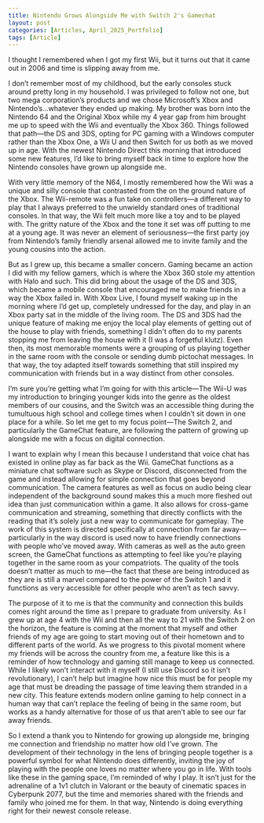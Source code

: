 ```yaml
---
title: Nintendo Grows Alongside Me with Switch 2's Gamechat
layout: post
categories: [Articles, April_2025_Portfolio]
tags: [Article]
---
```


I thought I remembered when I got my first Wii, but it turns out that it came out in 2006 and time is slipping away from me.

I don’t remember most of my childhood, but the early consoles stuck around pretty long in my household. I was privileged to follow not one, but two mega corporation’s products and we chose Microsoft’s Xbox and Nintendo’s…whatever they ended up making. My brother was born into the Nintendo 64 and the Original Xbox while my 4 year gap from him brought me up to speed with the Wii and eventually the Xbox 360. Things followed that path—the DS and 3DS, opting for PC gaming with a Windows computer rather than the Xbox One, a Wii U and then Switch for us both as we moved up in age. With the newest Nintendo Direct this morning that introduced some new features, I’d like to bring myself back in time to explore how the Nintendo consoles have grown up alongside me.

With very little memory of the N64, I mostly remembered how the Wii was a unique and silly console that contrasted from the on the ground nature of the Xbox. The Wii-remote was a fun take on controllers—a different way to play that I always preferred to the unwieldy standard ones of traditional consoles. In that way, the Wii felt much more like a toy and to be played with. The gritty nature of the Xbox and the tone it set was off putting to me at a young age. It was never an element of seriousness—the first party joy from Nintendo’s family friendly arsenal allowed me to invite family and the young cousins into the action.

But as I grew up, this became a smaller concern. Gaming became an action I did with my fellow gamers, which is where the Xbox 360 stole my attention with Halo and such. This did bring about the usage of the DS and 3DS, which became a mobile console that encouraged me to make friends in a way the Xbox failed in. With Xbox Live, I found myself waking up in the morning where I’d get up, completely undressed for the day, and play in an Xbox party sat in the middle of the living room. The DS and 3DS had the unique feature of making me enjoy the local play elements of getting out of the house to play with friends, something I didn't often do to my parents stopping me from leaving the house with it (I was a forgetful klutz). Even then, its most memorable moments were a grouping of us playing together in the same room with the console or sending dumb pictochat messages. In that way, the toy adapted itself towards something that still inspired my communication with friends but in a way distinct from other consoles.

I’m sure you’re getting what I’m going for with this article—The Wii-U was my introduction to bringing younger kids into the genre as the oldest members of our cousins, and the Switch was an accessible thing during the tumultuous high school and college times when I couldn’t sit down in one place for a while. So let me get to my focus point—The Switch 2, and particularly the GameChat feature, are following the pattern of growing up alongside me with a focus on digital connection.

I want to explain why I mean this because I understand that voice chat has existed in online play as far back as the Wii. GameChat functions as a miniature chat software such as Skype or Discord, disconnected from the game and instead allowing for simple connection that goes beyond communication. The camera features as well as focus on audio being clear independent of the background sound makes this a much more fleshed out idea than just communication within a game. It also allows for cross-game communication and streaming, something that directly conflicts with the reading that it’s solely just a new way to communicate for gameplay. The work of this system is directed specifically at connection from far away—particularly in the way discord is used now to have friendly connections with people who’ve moved away. With cameras as well as the auto green screen, the GameChat functions as attempting to feel like you’re playing together in the same room as your compatriots. The quality of the tools doesn’t matter as much to me—the fact that these are being introduced as they are is still a marvel compared to the power of the Switch 1 and it functions as very accessible for other people who aren’t as tech savvy.

The purpose of it to me is that the community and connection this builds comes right around the time as I prepare to graduate from university. As I grew up at age 4 with the Wii and then all the way to 21 with the Switch 2 on the horizon, the feature is coming at the moment that myself and other friends of my age are going to start moving out of their hometown and to different parts of the world. As we progress to this pivotal moment where my friends will be across the country from me, a feature like this is a reminder of how technology and gaming still manage to keep us connected. While I likely won’t interact with it myself (I still use Discord so it isn’t revolutionary), I can’t help but imagine how nice this must be for people my age that must be dreading the passage of time leaving them stranded in a new city. This feature extends modern online gaming to help connect in a human way that can’t replace the feeling of being in the same room, but works as a handy alternative for those of us that aren’t able to see our far away friends. 

So I extend a thank you to Nintendo for growing up alongside me, bringing me connection and friendship no matter how old I’ve grown. The development of their technology in the lens of bringing people together is a powerful symbol for what Nintendo does differently, inviting the joy of playing with the people one loves no matter where you go in life. With tools like these in the gaming space, I’m reminded of why I play. It isn’t just for the adrenaline of a 1v1 clutch in Valorant or the beauty of cinematic spaces in Cyberpunk 2077, but the time and memories shared with the friends and family who joined me for them. In that way, Nintendo is doing everything right for their newest console release.

